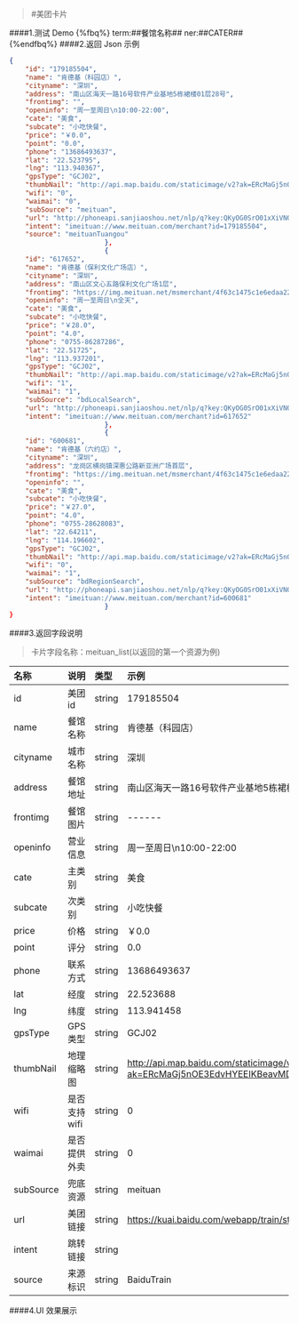 >#美团卡片

####1.测试 Demo
{%fbq%}
term:##餐馆名称##
ner:##CATER##
{%endfbq%}
####2.返回 Json 示例
```json
{
    "id": "179185504",
    "name": "肯德基（科园店）",
    "cityname": "深圳",
    "address": "南山区海天一路16号软件产业基地5栋裙楼01层28号",
    "frontimg": "",
    "openinfo": "周一至周日\n10:00-22:00",
    "cate": "美食",
    "subcate": "小吃快餐",
    "price": "￥0.0",
    "point": "0.0",
    "phone": "13686493637",
    "lat": "22.523795",
    "lng": "113.940367",
    "gpsType": "GCJ02",
    "thumbNail": "http://api.map.baidu.com/staticimage/v2?ak=ERcMaGj5nOE3EdvHYEEIKBeavMDpEkex&mcode=666666&width=480&height=360&zoom=18&center=113.946915,22.52945&markers=113.946915,22.52945",
    "wifi": "0",
    "waimai": "0",
    "subSource": "meituan",
    "url": "http://phoneapi.sanjiaoshou.net/nlp/q?key:QKyOG0SrO01xXiVNO2x80LCED-FjiEE8n0ICBZHZzE-fDjNgTdXweeByT99Itmq-Ic-PmHQJtX30jR6mbd4H-yxJL9QcIFwf8ZwHJCGz1wV6sn3UXckbIye8_2m8SbKX7GKDOfSM_yBMISRxA3dTp7mWwt84m9bcWy9CTHe19VHVS0tZuEfIR2xXAGt4sslGwMfY-BOUIOMnIHi_kUqOOJ0RbHzkWGILqc7cCZSQylNFtlVgA9uszieM2qCIUGZobnRBO59uu2FIlmN_dwRLfQ==",
    "intent": "imeituan://www.meituan.com/merchant?id=179185504",
    "source": "meituanTuangou"
                        },
                        {
    "id": "617652",
    "name": "肯德基（保利文化广场店）",
    "cityname": "深圳",
    "address": "南山区文心五路保利文化广场1层",
    "frontimg": "https://img.meituan.net/msmerchant/4f63c1475c1e6edaa2210d7416145f8b120120.jpg",
    "openinfo": "周一至周日\n全天",
    "cate": "美食",
    "subcate": "小吃快餐",
    "price": "￥28.0",
    "point": "4.0",
    "phone": "0755-86287286",
    "lat": "22.51725",
    "lng": "113.937201",
    "gpsType": "GCJ02",
    "thumbNail": "http://api.map.baidu.com/staticimage/v2?ak=ERcMaGj5nOE3EdvHYEEIKBeavMDpEkex&mcode=666666&width=480&height=360&zoom=18&center=113.943756,22.52291&markers=113.943756,22.52291",
    "wifi": "1",
    "waimai": "1",
    "subSource": "bdLocalSearch",
    "url": "http://phoneapi.sanjiaoshou.net/nlp/q?key:QKyOG0SrO01xXiVNO2x80LCED-FjiEE8n0ICBZHZzE-fDjNgTdXweeByT99Itmq-Ic-PmHQJtX30jR6mbd4H-yxJL9QcIFwf8ZwHJCGz1wV6sn3UXckbIye8_2m8SbKX7GKDOfSM_yBMISRxA3dTp7mWwt84m9bcWy9CTHe19VHVS0tZuEfIR2xXAGt4sslGwMfY-BOUIOMnIHi_kUqOOJ0RbHzkWGILqc7cCZSQylNFtlVgA9uszieM2qCIUGZoedCCfzRX2Iqb8yHfcemn2A==",
    "intent": "imeituan://www.meituan.com/merchant?id=617652"
                        },
                        {
    "id": "600681",
    "name": "肯德基（六约店）",
    "cityname": "深圳",
    "address": "龙岗区横岗镇深惠公路新亚洲广场首层",
    "frontimg": "https://img.meituan.net/msmerchant/4f63c1475c1e6edaa2210d7416145f8b120120.jpg",
    "openinfo": "",
    "cate": "美食",
    "subcate": "小吃快餐",
    "price": "￥27.0",
    "point": "4.0",
    "phone": "0755-28628083",
    "lat": "22.64211",
    "lng": "114.196602",
    "gpsType": "GCJ02",
    "thumbNail": "http://api.map.baidu.com/staticimage/v2?ak=ERcMaGj5nOE3EdvHYEEIKBeavMDpEkex&mcode=666666&width=480&height=360&zoom=18&center=114.203125,22.647886&markers=114.203125,22.647886",
    "wifi": "0",
    "waimai": "1",
    "subSource": "bdRegionSearch",
    "url": "http://phoneapi.sanjiaoshou.net/nlp/q?key:QKyOG0SrO01xXiVNO2x80LCED-FjiEE8n0ICBZHZzE-fDjNgTdXweb4VQMXMlqsvfrAqDoPmsgkBAXMAInDRhEVf7LQSzaNJpymAly1pNXvzBtYQroT1kZsgOJUINUBsie5y5HAJN1nmlfKsn_OmvjsQv00NxjYN-dogsawvz2Bvb1-meG7-OiKEmNaFK0x9b549mFlzoqm68ilp3xvu_0jzrO9xzgkOR6w1nrgUQZK0xM6hVj7IoSkdpZ8odoqfWsfWlIGOWa8=",
    "intent": "imeituan://www.meituan.com/merchant?id=600681"
                        }
}
```

####3.返回字段说明

>卡片字段名称：meituan_list(以返回的第一个资源为例)

|名称|说明|类型|示例|
|:---|:---|:---|:---|
|id|美团id|string|179185504|
|name|餐馆名称|string|肯德基（科园店）|
|cityname|城市名称|string|深圳|
|address|餐馆地址|string|南山区海天一路16号软件产业基地5栋裙楼01层28号|
|frontimg|餐馆图片|string|------|
|openinfo|营业信息|string|周一至周日\n10:00-22:00|
|cate|主类别|string|美食|
|subcate|次类别|string|小吃快餐|
|price|价格|string|￥0.0|
|point|评分|string|0.0|
|phone|联系方式|string|13686493637|
|lat|经度|string|22.523688|
|lng|纬度|string|113.941458|
|gpsType|GPS类型|string|GCJ02|
|thumbNail|地理缩略图|string|http://api.map.baidu.com/staticimage/v2?ak=ERcMaGj5nOE3EdvHYEEIKBeavMDpEkex&mcode=666666&width=480&height=360&zoom=18&center=113.946915,22.52945&markers=113.946915,22.52945|
|wifi|是否支持wifi|string|0|
|waimai|是否提供外卖|string|0|
|subSource|兜底资源|string|meituan|
|url|美团链接|string|https://kuai.baidu.com/webapp/train/stationlist.html?trainno=K1026|
|intent|跳转链接|string||
|source|来源标识|string|BaiduTrain|

####4.UI 效果展示














